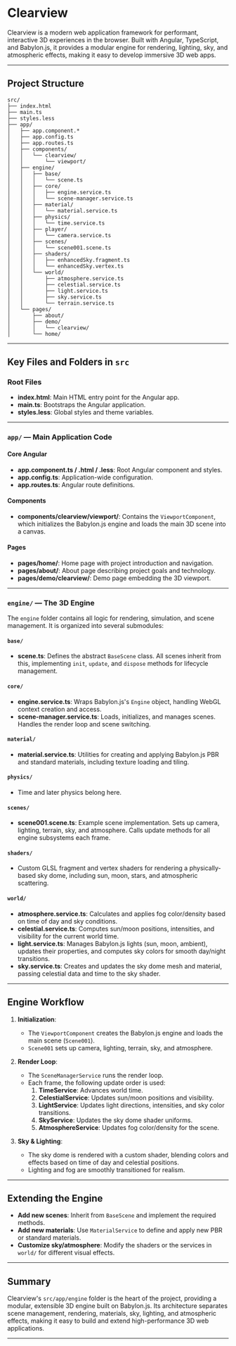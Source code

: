 # Clearview

Clearview is a modern web application framework for performant, interactive 3D experiences in the browser. Built with Angular, TypeScript, and Babylon.js, it provides a modular engine for rendering, lighting, sky, and atmospheric effects, making it easy to develop immersive 3D web apps.

---

## Project Structure

```
src/
├── index.html
├── main.ts
├── styles.less
├── app/
│   ├── app.component.*
│   ├── app.config.ts
│   ├── app.routes.ts
│   ├── components/
│   │   └── clearview/
│   │       └── viewport/
│   ├── engine/
│   │   ├── base/
│   │   │   └── scene.ts
│   │   ├── core/
│   │   │   ├── engine.service.ts
│   │   │   └── scene-manager.service.ts
│   │   ├── material/
│   │   │   └── material.service.ts
│   │   ├── physics/
│   │   │   └── time.service.ts
│   │   ├── player/
│   │   │   └── camera.service.ts
│   │   ├── scenes/
│   │   │   └── scene001.scene.ts
│   │   ├── shaders/
│   │   │   ├── enhancedSky.fragment.ts
│   │   │   └── enhancedSky.vertex.ts
│   │   └── world/
│   │       ├── atmosphere.service.ts
│   │       ├── celestial.service.ts
│   │       ├── light.service.ts
│   │       ├── sky.service.ts
│   │       └── terrain.service.ts
│   └── pages/
│       ├── about/
│       ├── demo/
│       │   └── clearview/
│       └── home/
```

---

## Key Files and Folders in `src`

### Root Files

- **index.html**: Main HTML entry point for the Angular app.
- **main.ts**: Bootstraps the Angular application.
- **styles.less**: Global styles and theme variables.

---

### `app/` — Main Application Code

#### Core Angular

- **app.component.ts / .html / .less**: Root Angular component and styles.
- **app.config.ts**: Application-wide configuration.
- **app.routes.ts**: Angular route definitions.

#### Components

- **components/clearview/viewport/**: Contains the `ViewportComponent`, which initializes the Babylon.js engine and loads the main 3D scene into a canvas.

#### Pages

- **pages/home/**: Home page with project introduction and navigation.
- **pages/about/**: About page describing project goals and technology.
- **pages/demo/clearview/**: Demo page embedding the 3D viewport.

---

### `engine/` — The 3D Engine

The `engine` folder contains all logic for rendering, simulation, and scene management. It is organized into several submodules:

#### `base/`

- **scene.ts**: Defines the abstract `BaseScene` class. All scenes inherit from this, implementing `init`, `update`, and `dispose` methods for lifecycle management.

#### `core/`

- **engine.service.ts**: Wraps Babylon.js's `Engine` object, handling WebGL context creation and access.
- **scene-manager.service.ts**: Loads, initializes, and manages scenes. Handles the render loop and scene switching.

#### `material/`

- **material.service.ts**: Utilities for creating and applying Babylon.js PBR and standard materials, including texture loading and tiling.

#### `physics/`

- Time and later physics belong here.

#### `scenes/`

- **scene001.scene.ts**: Example scene implementation. Sets up camera, lighting, terrain, sky, and atmosphere. Calls update methods for all engine subsystems each frame.

#### `shaders/`

- Custom GLSL fragment and vertex shaders for rendering a physically-based sky dome, including sun, moon, stars, and atmospheric scattering.

#### `world/`

- **atmosphere.service.ts**: Calculates and applies fog color/density based on time of day and sky conditions.
- **celestial.service.ts**: Computes sun/moon positions, intensities, and visibility for the current world time.
- **light.service.ts**: Manages Babylon.js lights (sun, moon, ambient), updates their properties, and computes sky colors for smooth day/night transitions.
- **sky.service.ts**: Creates and updates the sky dome mesh and material, passing celestial data and time to the sky shader.

---

## Engine Workflow

1. **Initialization**:  
   - The `ViewportComponent` creates the Babylon.js engine and loads the main scene (`Scene001`).
   - `Scene001` sets up camera, lighting, terrain, sky, and atmosphere.

2. **Render Loop**:  
   - The `SceneManagerService` runs the render loop.
   - Each frame, the following update order is used:
     1. **TimeService**: Advances world time.
     2. **CelestialService**: Updates sun/moon positions and visibility.
     3. **LightService**: Updates light directions, intensities, and sky color transitions.
     4. **SkyService**: Updates the sky dome shader uniforms.
     5. **AtmosphereService**: Updates fog color/density for the scene.

3. **Sky & Lighting**:  
   - The sky dome is rendered with a custom shader, blending colors and effects based on time of day and celestial positions.
   - Lighting and fog are smoothly transitioned for realism.

---

## Extending the Engine

- **Add new scenes**: Inherit from `BaseScene` and implement the required methods.
- **Add new materials**: Use `MaterialService` to define and apply new PBR or standard materials.
- **Customize sky/atmosphere**: Modify the shaders or the services in `world/` for different visual effects.

---

## Summary

Clearview's `src/app/engine` folder is the heart of the project, providing a modular, extensible 3D engine built on Babylon.js. Its architecture separates scene management, rendering, materials, sky, lighting, and atmospheric effects, making it easy to build and extend high-performance 3D web applications.

---